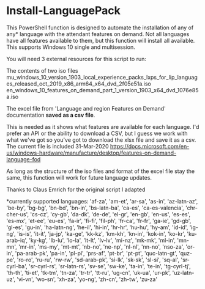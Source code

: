 # Install-LanguagePack

This PowerShell function is designed to automate the installation of any of any* language with the attendant features on demand.  Not all languages have all features available to them, but this function will install all available.  This supports Windows 10 single and multisession.

You will need 3 external resources for this script to run:

The contents of two iso files 
  mu_windows_10_version_1903_local_experience_packs_lxps_for_lip_languages_released_oct_2019_x86_arm64_x64_dvd_2f05e51a.iso
  en_windows_10_features_on_demand_part_1_version_1903_x64_dvd_1076e85a.iso

The excel file from 'Language and region Features on Demand' documentation **saved as a csv file**.  

This is needed as it shows what features are available for each language.  I'd prefer an API or the ability to download a CSV, but I guess we work with what we've got so you've got to download the xlsx file and save it as a csv.  The current file is included 31-Mar-2020
https://docs.microsoft.com/en-us/windows-hardware/manufacture/desktop/features-on-demand-language-fod

As long as the structure of the iso files and format of the excel file stay the same, this function will work for future language updates.

Thanks to Claus Emrich for the original script I adapted



*currently supported languages: 'af-za', 'am-et', 'ar-sa', 'as-in', 'az-latn-az', 'be-by', 'bg-bg', 'bn-bd', 'bn-in', 'bs-latn-ba', 'ca-es', 'ca-es-valencia', 'chr-cher-us', 'cs-cz', 'cy-gb', 'da-dk', 'de-de', 'el-gr', 'en-gb', 'en-us', 'es-es', 'es-mx', 'et-ee', 'eu-es', 'fa-ir', 'fi-fi', 'fil-ph', 'fr-ca', 'fr-fr', 'ga-ie', 'gd-gb', 'gl-es', 'gu-in', 'ha-latn-ng', 'he-il', 'hi-in', 'hr-hr', 'hu-hu', 'hy-am', 'id-id', 'ig-ng', 'is-is', 'it-it', 'ja-jp', 'ka-ge', 'kk-kz', 'km-kh', 'kn-in', 'kok-in', 'ko-kr', 'ku-arab-iq', 'ky-kg', 'lb-lu', 'lo-la', 'lt-lt', 'lv-lv', 'mi-nz', 'mk-mk', 'ml-in', 'mn-mn', 'mr-in', 'ms-my', 'mt-mt', 'nb-no', 'ne-np', 'nl-nl', 'nn-no', 'nso-za', 'or-in', 'pa-arab-pk', 'pa-in', 'pl-pl', 'prs-af', 'pt-br', 'pt-pt', 'quc-latn-gt', 'quz-pe', 'ro-ro', 'ru-ru', 'rw-rw', 'sd-arab-pk', 'si-lk', 'sk-sk', 'sl-si', 'sq-al', 'sr-cyrl-ba', 'sr-cyrl-rs', 'sr-latn-rs', 'sv-se', 'sw-ke', 'ta-in', 'te-in', 'tg-cyrl-tj', 'th-th', 'ti-et', 'tk-tm', 'tn-za', 'tr-tr', 'tt-ru', 'ug-cn', 'uk-ua', 'ur-pk', 'uz-latn-uz', 'vi-vn', 'wo-sn', 'xh-za', 'yo-ng', 'zh-cn', 'zh-tw', 'zu-za'
